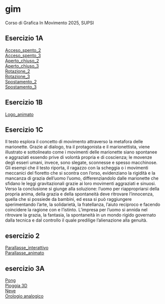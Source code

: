# gim
Corso di Grafica In Movimento 2025, SUPSI

## Esercizio 1A
[Acceso_spento_2](https://gretalopopolo.github.io/gim/Esercizio_1A/acceso_spento_2.html)  
[Acceso_spento_3](https://gretalopopolo.github.io/gim/Esercizio_1A/acceso_spento_3.html)  
[Aperto_chiuso_2](https://gretalopopolo.github.io/gim/Esercizio_1A/aperto_chiuso_2.html)  
[Aperto_chiuso_3](https://gretalopopolo.github.io/gim/Esercizio_1A/aperto_chiuso_3.html)  
[Rotazione_2](https://gretalopopolo.github.io/gim/Esercizio_1A/rotazione_2.html)   
[Rotazione_3](https://gretalopopolo.github.io/gim/Esercizio_1A/rotazione_3.html)  
[Spostamento_2](https://gretalopopolo.github.io/gim/Esercizio_1A/spostamento_2.html)  
[Spostamento_3](https://gretalopopolo.github.io/gim/Esercizio_1A/spostamento_3.html)  

## Esercizio 1B
[Logo_animato](https://gretalopopolo.github.io/gim/Esercizio_1B/template/index.html)

## Esercizio 1C
Il testo esplora il concetto di movimento attraverso la metafora delle marionette. Grazie al dialogo, tra il protagonista e il marionettista, viene illustrato e sottolineato come i movimenti delle marionette siano spontanee e aggraziati essendo prive di volontà propria e di coscienza; le movenze degli esseri umani, invece, sono slegate, sconnesse e spesso macchinose. Gli esempi che il testo riporta, il ragazzo con la scheggia o i movimenti meccanici del fioretto che si scontra con l’orso, evidenziano la rigidità e la mancanza di grazia dell’uomo l’uomo, differenziandolo dalle marionette che sfidano le leggi gravitazionali grazie ai loro movimenti aggraziati e sinuosi.
Verso la conclusione si giunge alla soluzione: l’uomo per riappropriarsi della propria anima, della grazia e della spontaneità deve ritrovare l’innocenza, quella che si possiede da bambini, ed essa si può raggiungere sperimentando l’arte, la solidarietà, la fratellanza, l’aiuto reciproco e facendo coincidere la ragione con e l’istinto. L’impresa per l’uomo si annida nel ritrovare la grazia, la fantasia, la spontaneità in un mondo rigido governato dalla tecnica e dal controllo il quale predilige l’alienazione alla genuità.  

## esercizio 2
  [Parallasse_interattivo](https://gretalopopolo.github.io/gim/Esercizio_2/template/index_animato.html)   
  [Parallasse_animato](https://gretalopopolo.github.io/gim/Esercizio_2/template/index_animato.html) 
## esercizio 3A    
[Pong](https://gretalopopolo.github.io/gim/Esercizio_3A/es03_pong/index.html)   
[Pioggia 3D](https://gretalopopolo.github.io/gim/Esercizio_3A/es05_pioggia_3D/index.html)   
[Neve](https://gretalopopolo.github.io/gim/Esercizio_3A/es06_neve100/index.html)   
[Orologio analogico](https://gretalopopolo.github.io/gim/Esercizio_3A/es08_orologio_analogico/index.html) 
